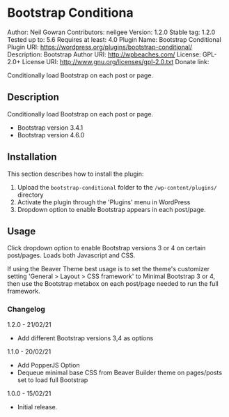 # Bootstrap Conditiona

Author: Neil Gowran
Contributors: neilgee
Version: 1.2.0
Stable tag: 1.2.0
Tested up to: 5.6
Requires at least: 4.0
Plugin Name: Bootstrap Conditional
Plugin URI: https://wordpress.org/plugins/bootstrap-conditional/
Description: Bootstrap
Author URI: http://wpbeaches.com/
License: GPL-2.0+
License URI: http://www.gnu.org/licenses/gpl-2.0.txt
Donate link:

Conditionally load Bootstrap on each post or page.

## Description

Conditionally load Bootstrap on each post or page.
 - Bootstrap version 3.4.1
 - Bootstrap version 4.6.0

##  Installation

This section describes how to install the plugin:

1. Upload the `bootstrap-conditional` folder to the `/wp-content/plugins/` directory
2. Activate the plugin through the 'Plugins' menu in WordPress
3. Dropdown option to enable Bootstrap appears in each post/page.


##  Usage

Click dropdown option to enable Bootstrap versions 3 or 4 on certain post/pages.
Loads both Javascript and CSS.

If using the Beaver Theme best usage is to set the theme's customizer setting 'General > Layout > CSS framework' to Minimal Bootstrap 3 or 4, then use the Bootstrap metabox on each post/page needed to run the full framework.

### Changelog

1.2.0 - 21/02/21
- Add different Bootstrap versions 3,4 as options


1.1.0 - 20/02/21
- Add PopperJS Option
- Dequeue minimal base CSS from Beaver Builder theme on pages/posts set to load full Bootstrap

1.0.0 - 15/02/21
- Initial release.

